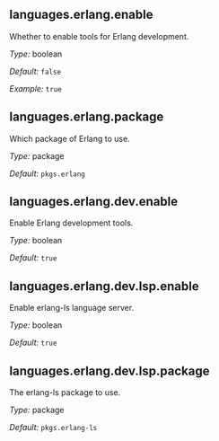 [comment]: # (Do not edit this file as it is autogenerated. Go to docs/individual-docs if you want to make edits.)


[comment]: # (Please add your documentation on top of this line)

## languages\.erlang\.enable



Whether to enable tools for Erlang development\.



*Type:*
boolean



*Default:*
` false `



*Example:*
` true `



## languages\.erlang\.package



Which package of Erlang to use\.



*Type:*
package



*Default:*
` pkgs.erlang `



## languages\.erlang\.dev\.enable

Enable Erlang development tools\.



*Type:*
boolean



*Default:*
` true `



## languages\.erlang\.dev\.lsp\.enable



Enable erlang-ls language server\.



*Type:*
boolean



*Default:*
` true `



## languages\.erlang\.dev\.lsp\.package



The erlang-ls package to use\.



*Type:*
package



*Default:*
` pkgs.erlang-ls `
